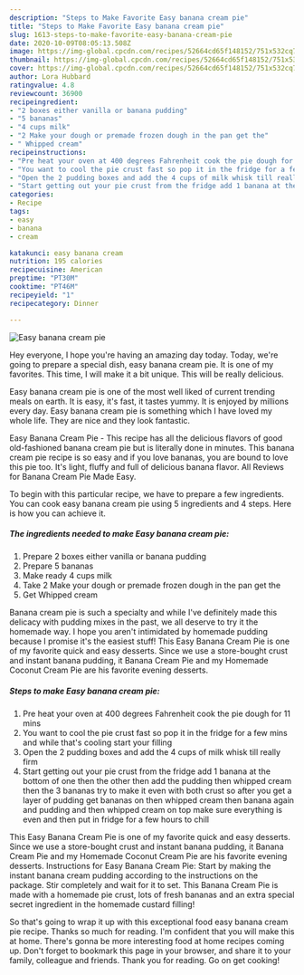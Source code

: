 ```yaml
---
description: "Steps to Make Favorite Easy banana cream pie"
title: "Steps to Make Favorite Easy banana cream pie"
slug: 1613-steps-to-make-favorite-easy-banana-cream-pie
date: 2020-10-09T08:05:13.508Z
image: https://img-global.cpcdn.com/recipes/52664cd65f148152/751x532cq70/easy-banana-cream-pie-recipe-main-photo.jpg
thumbnail: https://img-global.cpcdn.com/recipes/52664cd65f148152/751x532cq70/easy-banana-cream-pie-recipe-main-photo.jpg
cover: https://img-global.cpcdn.com/recipes/52664cd65f148152/751x532cq70/easy-banana-cream-pie-recipe-main-photo.jpg
author: Lora Hubbard
ratingvalue: 4.8
reviewcount: 36900
recipeingredient:
- "2 boxes either vanilla or banana pudding"
- "5 bananas"
- "4 cups milk"
- "2 Make your dough or premade frozen dough in the pan get the"
- " Whipped cream"
recipeinstructions:
- "Pre heat your oven at 400 degrees Fahrenheit cook the pie dough for 11 mins"
- "You want to cool the pie crust fast so pop it in the fridge for a few mins and while that&#39;s cooling start your filling"
- "Open the 2 pudding boxes and add the 4 cups of milk whisk till really firm"
- "Start getting out your pie crust from the fridge add 1 banana at the bottom of one then the other then add the pudding then whipped cream then the 3 bananas try to make it even with both crust so after you get a layer of pudding get bananas on then whipped cream then banana again and pudding and then whipped cream on top make sure everything is even and then put in fridge for a few hours to chill"
categories:
- Recipe
tags:
- easy
- banana
- cream

katakunci: easy banana cream 
nutrition: 195 calories
recipecuisine: American
preptime: "PT30M"
cooktime: "PT46M"
recipeyield: "1"
recipecategory: Dinner

---
```



![Easy banana cream pie](https://img-global.cpcdn.com/recipes/52664cd65f148152/751x532cq70/easy-banana-cream-pie-recipe-main-photo.jpg)

Hey everyone, I hope you're having an amazing day today. Today, we're going to prepare a special dish, easy banana cream pie. It is one of my favorites. This time, I will make it a bit unique. This will be really delicious.

Easy banana cream pie is one of the most well liked of current trending meals on earth. It is easy, it's fast, it tastes yummy. It is enjoyed by millions every day. Easy banana cream pie is something which I have loved my whole life. They are nice and they look fantastic.

Easy Banana Cream Pie - This recipe has all the delicious flavors of good old-fashioned banana cream pie but is literally done in minutes. This banana cream pie recipe is so easy and if you love bananas, you are bound to love this pie too. It&#39;s light, fluffy and full of delicious banana flavor. All Reviews for Banana Cream Pie Made Easy.


To begin with this particular recipe, we have to prepare a few ingredients. You can cook easy banana cream pie using 5 ingredients and 4 steps. Here is how you can achieve it.

<!--inarticleads1-->

##### The ingredients needed to make Easy banana cream pie:

1. Prepare 2 boxes either vanilla or banana pudding
1. Prepare 5 bananas
1. Make ready 4 cups milk
1. Take 2 Make your dough or premade frozen dough in the pan get the
1. Get  Whipped cream


Banana cream pie is such a specialty and while I&#39;ve definitely made this delicacy with pudding mixes in the past, we all deserve to try it the homemade way. I hope you aren&#39;t intimidated by homemade pudding because I promise it&#39;s the easiest stuff! This Easy Banana Cream Pie is one of my favorite quick and easy desserts. Since we use a store-bought crust and instant banana pudding, it Banana Cream Pie and my Homemade Coconut Cream Pie are his favorite evening desserts. 

<!--inarticleads2-->

##### Steps to make Easy banana cream pie:

1. Pre heat your oven at 400 degrees Fahrenheit cook the pie dough for 11 mins
1. You want to cool the pie crust fast so pop it in the fridge for a few mins and while that&#39;s cooling start your filling
1. Open the 2 pudding boxes and add the 4 cups of milk whisk till really firm
1. Start getting out your pie crust from the fridge add 1 banana at the bottom of one then the other then add the pudding then whipped cream then the 3 bananas try to make it even with both crust so after you get a layer of pudding get bananas on then whipped cream then banana again and pudding and then whipped cream on top make sure everything is even and then put in fridge for a few hours to chill


This Easy Banana Cream Pie is one of my favorite quick and easy desserts. Since we use a store-bought crust and instant banana pudding, it Banana Cream Pie and my Homemade Coconut Cream Pie are his favorite evening desserts. Instructions for Easy Banana Cream Pie: Start by making the instant banana cream pudding according to the instructions on the package. Stir completely and wait for it to set. This Banana Cream Pie is made with a homemade pie crust, lots of fresh bananas and an extra special secret ingredient in the homemade custard filling! 

So that's going to wrap it up with this exceptional food easy banana cream pie recipe. Thanks so much for reading. I'm confident that you will make this at home. There's gonna be more interesting food at home recipes coming up. Don't forget to bookmark this page in your browser, and share it to your family, colleague and friends. Thank you for reading. Go on get cooking!
